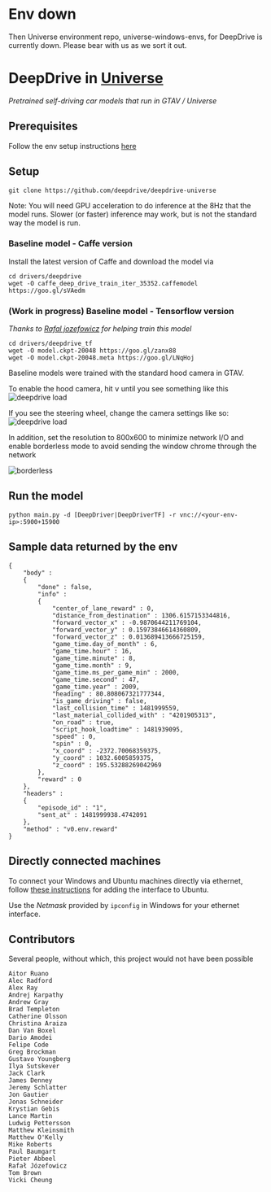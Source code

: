 # Env down

Then Universe environment repo, universe-windows-envs, for DeepDrive is currently down. Please bear with us as we sort it out.

# DeepDrive in [Universe](https://universe.openai.com/)

_Pretrained self-driving car models that run in GTAV / Universe_

## Prerequisites

Follow the env setup instructions [here](https://github.com/openai/universe-windows-envs/blob/master/vnc-gtav/README.md)

## Setup
```
git clone https://github.com/deepdrive/deepdrive-universe
```

Note: You will need GPU acceleration to do inference at the 8Hz that the model runs. Slower (or faster) inference may work, but is not the standard way the model is run.

### Baseline model - Caffe version
Install the latest version of Caffe and download the model via
```
cd drivers/deepdrive
wget -O caffe_deep_drive_train_iter_35352.caffemodel https://goo.gl/sVAedm
```

### (Work in progress) Baseline model - Tensorflow version
_Thanks to  [Rafal jozefowicz](https://github.com/rafaljozefowicz) for helping train this model_
```
cd drivers/deepdrive_tf
wget -O model.ckpt-20048 https://goo.gl/zanx88
wget -O model.ckpt-20048.meta https://goo.gl/LNqHoj
```


Baseline models were trained with the standard hood camera in GTAV. 

To enable the hood camera, hit <kbd>v</kbd> until you see something like this
![deepdrive load](https://www.dropbox.com/s/q28tce40ukurm9p/Screenshot%202016-10-30%2014.33.50.png?dl=1)

If you see the steering wheel, change the camera settings like so:
![deepdrive load](https://www.dropbox.com/s/h3xu98jz45bafld/Screenshot%202016-10-30%2014.28.42.png?dl=1)

In addition, set the resolution to 800x600 to minimize network I/O and enable borderless mode to avoid sending the window chrome through the network

![borderless](https://www.dropbox.com/s/dci8o6z3129bwpl/borderless.jpg?dl=1)

## Run the model
```
python main.py -d [DeepDriver|DeepDriverTF] -r vnc://<your-env-ip>:5900+15900
```

## Sample data returned by the env

```
{
	"body" :
	{
		"done" : false,
		"info" :
		{
			"center_of_lane_reward" : 0,
			"distance_from_destination" : 1306.6157153344816,
			"forward_vector_x" : -0.9870644211769104,
			"forward_vector_y" : 0.15973846614360809,
			"forward_vector_z" : 0.013689413666725159,
			"game_time.day_of_month" : 6,
			"game_time.hour" : 16,
			"game_time.minute" : 8,
			"game_time.month" : 9,
			"game_time.ms_per_game_min" : 2000,
			"game_time.second" : 47,
			"game_time.year" : 2009,
			"heading" : 80.808067321777344,
			"is_game_driving" : false,
			"last_collision_time" : 1481999559,
			"last_material_collided_with" : "4201905313",
			"on_road" : true,
			"script_hook_loadtime" : 1481939095,
			"speed" : 0,
			"spin" : 0,
			"x_coord" : -2372.70068359375,
			"y_coord" : 1032.6005859375,
			"z_coord" : 195.53288269042969
		},
		"reward" : 0
	},
	"headers" :
	{
		"episode_id" : "1",
		"sent_at" : 1481999938.4742091
	},
	"method" : "v0.env.reward"
}
```

## Directly connected machines
To connect your Windows and Ubuntu machines directly via ethernet, follow [these instructions](http://askubuntu.com/a/26770/158805) for adding the interface to Ubuntu.

Use the _Netmask_ provided by `ipconfig` in Windows for your ethernet interface.

## Contributors

Several people, without which, this project would not have been possible
```
Aitor Ruano
Alec Radford
Alex Ray
Andrej Karpathy
Andrew Gray
Brad Templeton
Catherine Olsson
Christina Araiza
Dan Van Boxel
Dario Amodei
Felipe Code
Greg Brockman
Gustavo Youngberg
Ilya Sutskever
Jack Clark
James Denney
Jeremy Schlatter
Jon Gautier
Jonas Schneider
Krystian Gebis
Lance Martin
Ludwig Pettersson
Matthew Kleinsmith
Matthew O'Kelly
Mike Roberts
Paul Baumgart
Pieter Abbeel 
Rafał Józefowicz
Tom Brown
Vicki Cheung
```
